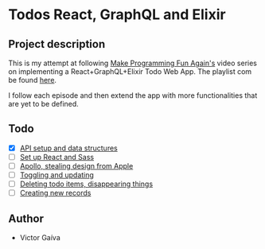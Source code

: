 # Todos React, GraphQL and Elixir  

## Project description
This is my attempt at following [Make Programming Fun Again's](https://www.youtube.com/channel/UCW_YiVuoo-WG0bxQElVgxAg) video series on implementing a React+GraphQL+Elixir Todo Web App. The playlist com be found [here](https://www.youtube.com/watch?v=8MCmTiB3g6c&list=PLbYBXKy2Fbj8E3Zfo0_uVGVmMWNQxh5H3).

I follow each episode and then extend the app with more functionalities that are yet to be defined.

## Todo
- [x] [API setup and data structures](https://www.youtube.com/watch?v=8MCmTiB3g6c)
- [ ] [Set up React and Sass](https://www.youtube.com/watch?v=MxGQrmqubsI)
- [ ] [Apollo, stealing design from Apple](https://www.youtube.com/watch?v=zObab-8qqQE)
- [ ] [Toggling and updating](https://www.youtube.com/watch?v=Z7r-q8vntvQ)
- [ ] [Deleting todo items, disappearing things](https://www.youtube.com/watch?v=saw_n_YTbR0)
- [ ] [Creating new records](https://www.youtube.com/watch?v=SzBuz3lKNF8)

## Author
* Victor Gaíva
